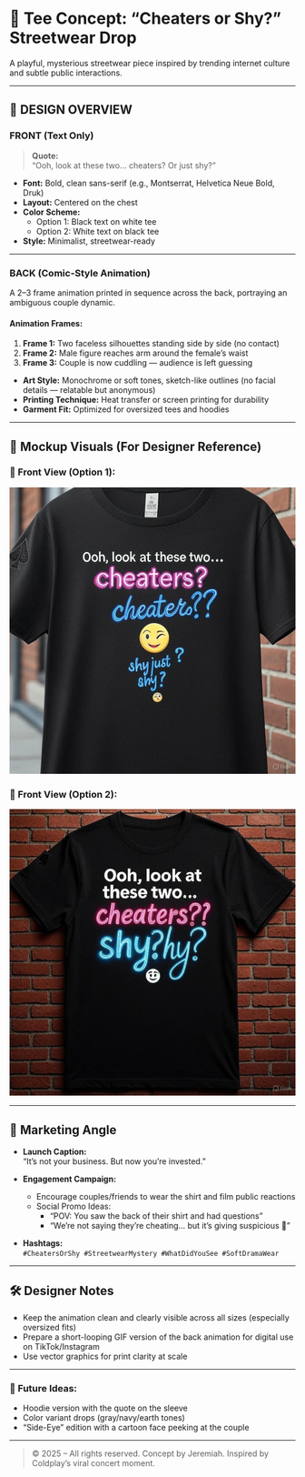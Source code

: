 # 👕 Tee Concept: “Cheaters or Shy?” Streetwear Drop

A playful, mysterious streetwear piece inspired by trending internet culture and subtle public interactions.

---

## 🧾 DESIGN OVERVIEW

### FRONT (Text Only)
> **Quote:**  
> “Ooh, look at these two… cheaters? Or just shy?”  

- **Font:** Bold, clean sans-serif (e.g., Montserrat, Helvetica Neue Bold, Druk)
- **Layout:** Centered on the chest  
- **Color Scheme:** 
  - Option 1: Black text on white tee  
  - Option 2: White text on black tee  
- **Style:** Minimalist, streetwear-ready  

---

### BACK (Comic-Style Animation)

A 2–3 frame animation printed in sequence across the back, portraying an ambiguous couple dynamic.

#### Animation Frames:
1. **Frame 1:** Two faceless silhouettes standing side by side (no contact)  
2. **Frame 2:** Male figure reaches arm around the female’s waist  
3. **Frame 3:** Couple is now cuddling — audience is left guessing  

- **Art Style:** Monochrome or soft tones, sketch-like outlines (no facial details — relatable but anonymous)
- **Printing Technique:** Heat transfer or screen printing for durability  
- **Garment Fit:** Optimized for oversized tees and hoodies  

---

## 📸 Mockup Visuals (For Designer Reference)

### 🔹 Front View (Option 1):
![Front View](https://raw.githubusercontent.com/ewache04/Tee-Brand/main/Clothing-Sample%20Tee-Brand.jpg)

### 🔹 Front View (Option 2):
![Back View](https://raw.githubusercontent.com/ewache04/Tee-Brand/main/Clothing-Sample%202Tee-Brand.jpg)

---

## 🧲 Marketing Angle

- **Launch Caption:**  
  “It’s not your business. But now you’re invested.”

- **Engagement Campaign:**  
  - Encourage couples/friends to wear the shirt and film public reactions  
  - Social Promo Ideas:  
    - “POV: You saw the back of their shirt and had questions”  
    - “We’re not saying they’re cheating… but it’s giving suspicious 👀”  

- **Hashtags:**  
  `#CheatersOrShy #StreetwearMystery #WhatDidYouSee #SoftDramaWear`

---

## 🛠 Designer Notes

- Keep the animation clean and clearly visible across all sizes (especially oversized fits)
- Prepare a short-looping GIF version of the back animation for digital use on TikTok/Instagram
- Use vector graphics for print clarity at scale

---

### 🔁 Future Ideas:
- Hoodie version with the quote on the sleeve  
- Color variant drops (gray/navy/earth tones)  
- “Side-Eye” edition with a cartoon face peeking at the couple

---

> © 2025 – All rights reserved. Concept by Jeremiah. Inspired by Coldplay’s viral concert moment.
